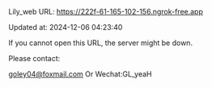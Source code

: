 Lily_web URL: https://222f-61-165-102-156.ngrok-free.app

Updated at: 2024-12-06 04:23:40

If you cannot open this URL, the server might be down.

Please contact: 

goley04@foxmail.com Or Wechat:GL_yeaH